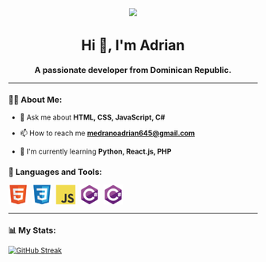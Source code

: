 <div id="header" align="center">
    <img src="https://media1.tenor.com/m/J5tln1AfCpUAAAAd/cat-typing.gif" width="200" />
    <h1 align="center">Hi 👋, I'm Adrian</h1>
    <h3 align="center"> A passionate developer from Dominican Republic.
    </h3>
</div>

---

### 👨‍💻 About Me:

- 📩 Ask me about **HTML, CSS, JavaScript, C#**

- 📫 How to reach me **medranoadrian645@gmail.com**

- 🌱 I'm currently learning **Python, React.js, PHP**

<div align="left">
   <h3>🔨 Languages and Tools:</h3>
   <div>
       <img src="https://github.com/devicons/devicon/blob/master/icons/html5/html5-original.svg" title="HTML5" alt="HTML"
       width="40" height="40"/>&nbsp;
       <img src="https://github.com/devicons/devicon/blob/master/icons/css3/css3-original.svg" title="CSS3" alt="CSS"
       width="40" height="40"/>&nbsp;
       <img src="https://github.com/devicons/devicon/blob/master/icons/javascript/javascript-original.svg" title="JavaScript" alt="JavaScript"
       width="40" height="40"/>&nbsp;
       <img src="https://github.com/devicons/devicon/blob/master/icons/csharp/csharp-original.svg" title="C#" alt="csharp"
       width="40" height="40"/>&nbsp;
       <img src="https://github.com/devicons/devicon/blob/master/icons/csharp/csharp-original.svg" title="Python" alt="python"
       width="40" height="40"/>&nbsp;
   </div>
</div>

---

### 📊 My Stats:

[![GitHub Streak](https://github-readme-streak-stats.herokuapp.com?user=BizAdrian&theme=transparent&date_format=M%20j%5B%2C%20Y%5D)](https://git.io/streak-stats)
